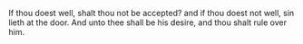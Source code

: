 If thou doest well, shalt thou not be accepted? and if thou doest not well, sin lieth at the door. And unto thee shall be his desire, and thou shalt rule over him.
